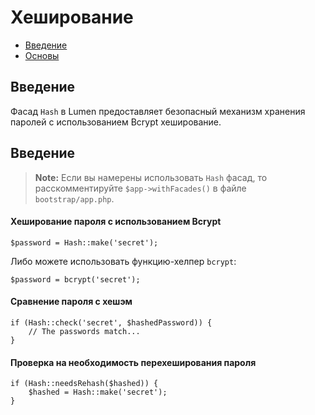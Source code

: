 # Хеширование

- [Введение](#introduction)
- [Основы](#basic-usage)

<a name="introduction"></a>
## Введение

Фасад `Hash` в Lumen предоставляет безопасный механизм хранения паролей с использованием Bcrypt хеширование.

<a name="basic-usage"></a>
## Введение

> **Note:** Если вы намерены использовать `Hash` фасад, то расскомментируйте `$app->withFacades()` в файле `bootstrap/app.php`.

#### Хеширование пароля с использованием Bcrypt

	$password = Hash::make('secret');

Либо можете использовать функцию-хелпер `bcrypt`:

	$password = bcrypt('secret');

#### Сравнение пароля с хешэм

	if (Hash::check('secret', $hashedPassword))	{
		// The passwords match...
	}

#### Проверка на необходимость перехеширования пароля

	if (Hash::needsRehash($hashed))	{
		$hashed = Hash::make('secret');
	}

